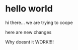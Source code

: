 # hello world

hi there... we are trying to coope 

here are new changes
 
Why doesnt it WORK!!!!
 
